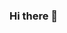 ### Hi there 👋

<!--
**VideetM/videetm** is a ✨ _special_ ✨ repository because its `README.md` (this file) appears on your GitHub profile.

# Hi there, my name is Videet & I'm a Data Analyst/Engineer!🧑🏻‍💻 

Here are some ideas to get you started:

- 🔭 I’m currently working on ...
- 🌱 I’m currently learning ...
- 👯 I’m looking to collaborate on ...
- 🤔 I’m looking for help with ...
- 💬 Ask me about ...
- 📫 How to reach me: ...
- 😄 Pronouns: ...
- ⚡ Fun fact: ...
-->

<!-- [![Videet's GitHub stats](https://github-readme-stats.vercel.app/api?username=videetm)](https://github.com/anuraghazra/github-readme-stats) -->
